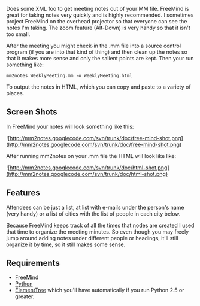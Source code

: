 Does some XML foo to get meeting notes out of your MM file.  FreeMind is great for taking notes very quickly and is highly recommended.  I sometimes project FreeMind on the overhead projector so that everyone can see the notes I'm taking.  The zoom feature (Alt-Down) is very handy so that it isn't too small.

After the meeting you might check-in the .mm file into a source control program (if you are into that kind of thing) and then clean up the notes so that it makes more sense and only the salient points are kept.  Then your run something like:
```
mm2notes WeeklyMeeting.mm -o WeeklyMeeting.html
```
To output the notes in HTML, which you can copy and paste to a variety of places.

## Screen Shots ##

In FreeMind your notes will look something like this:

![http://mm2notes.googlecode.com/svn/trunk/doc/free-mind-shot.png](http://mm2notes.googlecode.com/svn/trunk/doc/free-mind-shot.png)

After running mm2notes on your .mm file the HTML will look like like:

![http://mm2notes.googlecode.com/svn/trunk/doc/html-shot.png](http://mm2notes.googlecode.com/svn/trunk/doc/html-shot.png)

## Features ##

Attendees can be just a list, at list with e-mails under the person's name (very handy) or a list of cities with the list of people in each city below.

Because FreeMind keeps track of all the times that nodes are created I used that time to organize the meeting minutes.  So even though you may freely jump around adding notes under different people or headings, it'll still organize it by time, so it still makes some sense.

## Requirements ##

  * [FreeMind](http://freemind.sourceforge.net/wiki/index.php/Main_Page)
  * [Python](http://www.python.org/)
  * [ElementTree](http://effbot.org/zone/element-index.htm) which you'll have automatically if you run Python 2.5 or greater.